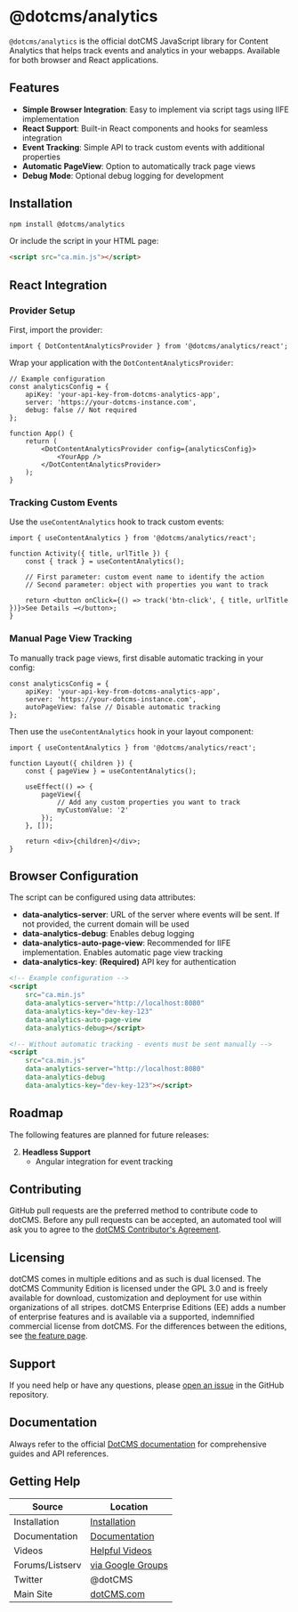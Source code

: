 # @dotcms/analytics

`@dotcms/analytics` is the official dotCMS JavaScript library for Content Analytics that helps track events and analytics in your webapps. Available for both browser and React applications.

## Features

-   **Simple Browser Integration**: Easy to implement via script tags using IIFE implementation
-   **React Support**: Built-in React components and hooks for seamless integration
-   **Event Tracking**: Simple API to track custom events with additional properties
-   **Automatic PageView**: Option to automatically track page views
-   **Debug Mode**: Optional debug logging for development

## Installation

```bash
npm install @dotcms/analytics
```

Or include the script in your HTML page:

```html
<script src="ca.min.js"></script>
```

## React Integration

### Provider Setup

First, import the provider:

```tsx
import { DotContentAnalyticsProvider } from '@dotcms/analytics/react';
```

Wrap your application with the `DotContentAnalyticsProvider`:

```tsx
// Example configuration
const analyticsConfig = {
    apiKey: 'your-api-key-from-dotcms-analytics-app',
    server: 'https://your-dotcms-instance.com',
    debug: false // Not required
};

function App() {
    return (
        <DotContentAnalyticsProvider config={analyticsConfig}>
            <YourApp />
        </DotContentAnalyticsProvider>
    );
}
```

### Tracking Custom Events

Use the `useContentAnalytics` hook to track custom events:

```tsx
import { useContentAnalytics } from '@dotcms/analytics/react';

function Activity({ title, urlTitle }) {
    const { track } = useContentAnalytics();

    // First parameter: custom event name to identify the action
    // Second parameter: object with properties you want to track

    return <button onClick={() => track('btn-click', { title, urlTitle })}>See Details →</button>;
}
```

### Manual Page View Tracking

To manually track page views, first disable automatic tracking in your config:

```tsx
const analyticsConfig = {
    apiKey: 'your-api-key-from-dotcms-analytics-app',
    server: 'https://your-dotcms-instance.com',
    autoPageView: false // Disable automatic tracking
};
```

Then use the `useContentAnalytics` hook in your layout component:

```tsx
import { useContentAnalytics } from '@dotcms/analytics/react';

function Layout({ children }) {
    const { pageView } = useContentAnalytics();

    useEffect(() => {
        pageView({
            // Add any custom properties you want to track
            myCustomValue: '2'
        });
    }, []);

    return <div>{children}</div>;
}
```

## Browser Configuration

The script can be configured using data attributes:

-   **data-analytics-server**: URL of the server where events will be sent. If not provided, the current domain will be used
-   **data-analytics-debug**: Enables debug logging
-   **data-analytics-auto-page-view**: Recommended for IIFE implementation. Enables automatic page view tracking
-   **data-analytics-key**: **(Required)** API key for authentication

```html
<!-- Example configuration -->
<script
    src="ca.min.js"
    data-analytics-server="http://localhost:8080"
    data-analytics-key="dev-key-123"
    data-analytics-auto-page-view
    data-analytics-debug></script>

<!-- Without automatic tracking - events must be sent manually -->
<script
    src="ca.min.js"
    data-analytics-server="http://localhost:8080"
    data-analytics-debug
    data-analytics-key="dev-key-123"></script>
```

## Roadmap

The following features are planned for future releases:

2. **Headless Support**
    - Angular integration for event tracking

## Contributing

GitHub pull requests are the preferred method to contribute code to dotCMS. Before any pull requests can be accepted, an automated tool will ask you to agree to the [dotCMS Contributor's Agreement](https://gist.github.com/wezell/85ef45298c48494b90d92755b583acb3).

## Licensing

dotCMS comes in multiple editions and as such is dual licensed. The dotCMS Community Edition is licensed under the GPL 3.0 and is freely available for download, customization and deployment for use within organizations of all stripes. dotCMS Enterprise Editions (EE) adds a number of enterprise features and is available via a supported, indemnified commercial license from dotCMS. For the differences between the editions, see [the feature page](http://dotcms.com/cms-platform/features).

## Support

If you need help or have any questions, please [open an issue](https://github.com/dotCMS/core/issues/new/choose) in the GitHub repository.

## Documentation

Always refer to the official [DotCMS documentation](https://www.dotcms.com/docs/latest/) for comprehensive guides and API references.

## Getting Help

| Source          | Location                                                            |
| --------------- | ------------------------------------------------------------------- |
| Installation    | [Installation](https://dotcms.com/docs/latest/installation)         |
| Documentation   | [Documentation](https://dotcms.com/docs/latest/table-of-contents)   |
| Videos          | [Helpful Videos](http://dotcms.com/videos/)                         |
| Forums/Listserv | [via Google Groups](https://groups.google.com/forum/#!forum/dotCMS) |
| Twitter         | @dotCMS                                                             |
| Main Site       | [dotCMS.com](https://dotcms.com/)                                   |
